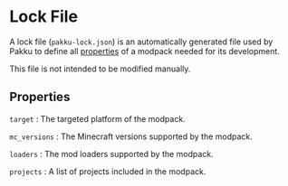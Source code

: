 # Lock File

A lock file (`pakku-lock.json`) is an automatically generated file
used by Pakku to define all [properties](#properties) of a modpack needed for its development.

This file is not intended to be modified manually.

## Properties

`target`
: The targeted platform of the modpack.

`mc_versions`
: The Minecraft versions supported by the modpack.

`loaders`
: The mod loaders supported by the modpack.

`projects`
: A list of projects included in the modpack.
